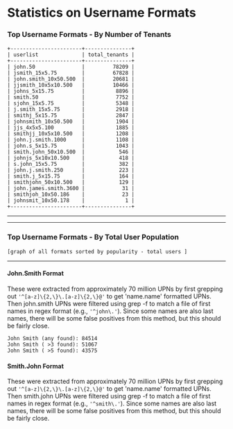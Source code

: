 # Statistics on Username Formats


### Top Username Formats - By Number of Tenants

```
+-----------------------+---------------+
| userlist              | total_tenants |
+-----------------------+---------------+
| john.50               |         78209 |
| jsmith_15x5.75        |         67828 |
| john.smith_10x50.500  |         20681 |
| jjsmith_10x5x10.500   |         10466 |
| johns_5x15.75         |          8896 |
| smith.50              |          7752 |
| sjohn_15x5.75         |          5348 |
| j.smith_15x5.75       |          2918 |
| smithj_5x15.75        |          2847 |
| johnsmith_10x50.500   |          1904 |
| jjs_4x5x5.100         |          1885 |
| smithjj_10x5x10.500   |          1208 |
| john.j.smith.1000     |          1108 |
| john.s_5x15.75        |          1043 |
| smith.john_50x10.500  |           546 |
| johnjs_5x10x10.500    |           418 |
| s.john_15x5.75        |           382 |
| john.j.smith.250      |           223 |
| smith.j_5x15.75       |           164 |
| smithjohn_50x10.500   |           129 |
| john.james.smith.3600 |            31 |
| smithjoh_10x50.186    |            23 |
| johnsmit_10x50.178    |             1 |
+-----------------------+---------------+
```

---


---

### Top Username Formats - By Total User Population

```
[graph of all formats sorted by popularity - total users ]
```

---

#### John.Smith Format

These were extracted from approximately 70 million UPNs by first grepping out ```'^[a-z]\{2,\}\.[a-z]\{2,\}@'``` to get 'name.name' formatted UPNs. Then john.smith UPNs were filtered using grep -f to match a file of first names in regex format (e.g., ```'^john\.'```).
Since some names are also last names, there will be some false positives from this method, but this should be fairly close.

```
John Smith (any found): 84514
John Smith ( >3 found): 51067
John Smith ( >5 found): 43575
```

#### Smith.John Format

These were extracted from approximately 70 million UPNs by first grepping out ```'^[a-z]\{2,\}\.[a-z]\{2,\}@'``` to get 'name.name' formatted UPNs. Then smith.john UPNs were filtered using grep -f to match a file of first names in regex format (e.g., ```'^smith\.'```).
Since some names are also last names, there will be some false positives from this method, but this should be fairly close.

```
```
